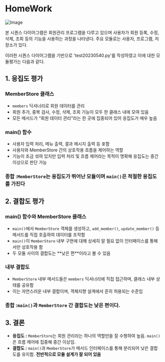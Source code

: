 # HomeWork
![Image](https://github.com/user-attachments/assets/ac807e78-3ada-4f3a-88f6-25c20e5fecf0)



본 시퀀스 다이어그램은 회원관리 프로그램을 다루고 있으며 사용자가 회원 등록, 수정, 삭제, 조회 등의 기능을 사용하는 과정을 나타낸다. 주요 모듈로는 사용자, 프로그램, 저장소가 있다.

이러한 시퀀스 다이어그램을 기반으로 'test20230540.py'를 작성하였고 이에 대한 모듈평가는 다음과 같다.

## 1. 응집도 평가

### MemberStore 클래스

- `members` 딕셔너리로 회원 데이터를 관리
- 회원 추가, 중복 검사, 수정, 삭제, 조회 기능이 모두 한 클래스 내에 모여 있음
- 모든 메서드가 “회원 데이터 관리”라는 한 곳에 집중되어 있어 응집도가 매우 높음

### main() 함수

- 사용자 입력 처리, 메뉴 출력, 결과 메시지 출력 등 포함
- 사용자와 MemberStore 간의 상호작용 흐름을 제어하는 역할
- 기능이 조금 섞여 있지만 입력 처리 및 흐름 제어라는 목적이 명확해 응집도는 중간 이상으로 판단 가능

### 종합 :`MemberStore`는 응집도가 뛰어난 모듈이며 `main()`은 적절한 응집도를 가진다


## 2. 결합도 평가

### main() 함수와 MemberStore 클래스

- `main()`에서 `MemberStore` 객체를 생성하고, `add_member()`, `update_member()` 등 메서드를 직접 호출하여 데이터를 조작함
- `main()`이 `MemberStore` 내부 구현에 대해 상세히 알 필요 없이 인터페이스를 통해서만 상호작용 함
- 두 모듈 사이의 결합도는 \*\*낮은 편\*\*이라고 볼 수 있음

### 내부 결합도

- `MemberStore` 내부 메서드들은 `members` 딕셔너리에 직접 접근하며, 클래스 내부 상태를 공유함
- 이는 자연스러운 내부 결합이며, 객체지향 설계에서 흔히 허용되는 수준임

### 종합 :`main()`과 `MemberStore` 간 결합도는 낮은 편이다.

## 3. 결론

- **응집도 :** `MemberStore`는 회원 관리라는 하나의 역할만을 잘 수행하여 높음. `main()`은 흐름 제어에 집중해 중간 이상임.
- **결합도 :** `main()`과 `MemberStore`가 메서드 인터페이스를 통해 분리되어 낮은 결합도를 유지함.
 **전반적으로 모듈 설계가 잘 되어 있음**
